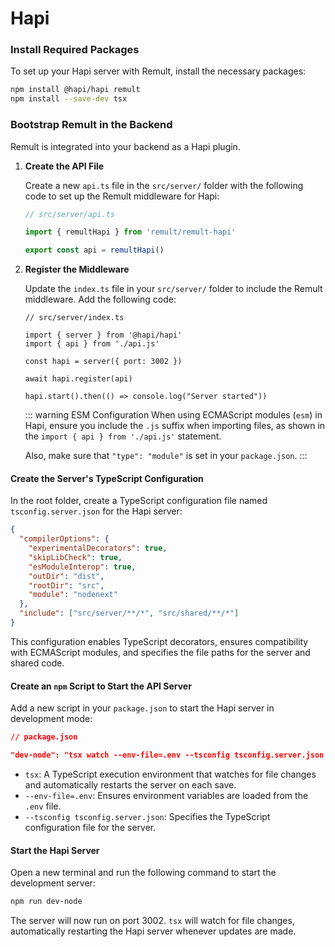 # Hapi

### Install Required Packages

To set up your Hapi server with Remult, install the necessary packages:

```sh
npm install @hapi/hapi remult
npm install --save-dev tsx
```

### Bootstrap Remult in the Backend

Remult is integrated into your backend as a Hapi plugin.

1. **Create the API File**

   Create a new `api.ts` file in the `src/server/` folder with the following code to set up the Remult middleware for Hapi:

   ```ts
   // src/server/api.ts

   import { remultHapi } from 'remult/remult-hapi'

   export const api = remultHapi()
   ```

2. **Register the Middleware**

   Update the `index.ts` file in your `src/server/` folder to include the Remult middleware. Add the following code:

   ```ts{5-7,10}
   // src/server/index.ts

   import { server } from '@hapi/hapi'
   import { api } from './api.js'

   const hapi = server({ port: 3002 })

   await hapi.register(api)

   hapi.start().then(() => console.log("Server started"))
   ```

   ::: warning ESM Configuration
   When using ECMAScript modules (`esm`) in Hapi, ensure you include the `.js` suffix when importing files, as shown in the `import { api } from './api.js'` statement.

   Also, make sure that `"type": "module"` is set in your `package.json`.
   :::

#### Create the Server's TypeScript Configuration

In the root folder, create a TypeScript configuration file named `tsconfig.server.json` for the Hapi server:

```json
{
  "compilerOptions": {
    "experimentalDecorators": true,
    "skipLibCheck": true,
    "esModuleInterop": true,
    "outDir": "dist",
    "rootDir": "src",
    "module": "nodenext"
  },
  "include": ["src/server/**/*", "src/shared/**/*"]
}
```

This configuration enables TypeScript decorators, ensures compatibility with ECMAScript modules, and specifies the file paths for the server and shared code.

#### Create an `npm` Script to Start the API Server

Add a new script in your `package.json` to start the Hapi server in development mode:

```json
// package.json

"dev-node": "tsx watch --env-file=.env --tsconfig tsconfig.server.json src/server"
```

- `tsx`: A TypeScript execution environment that watches for file changes and automatically restarts the server on each save.
- `--env-file=.env`: Ensures environment variables are loaded from the `.env` file.
- `--tsconfig tsconfig.server.json`: Specifies the TypeScript configuration file for the server.

#### Start the Hapi Server

Open a new terminal and run the following command to start the development server:

```sh
npm run dev-node
```

The server will now run on port 3002. `tsx` will watch for file changes, automatically restarting the Hapi server whenever updates are made.
